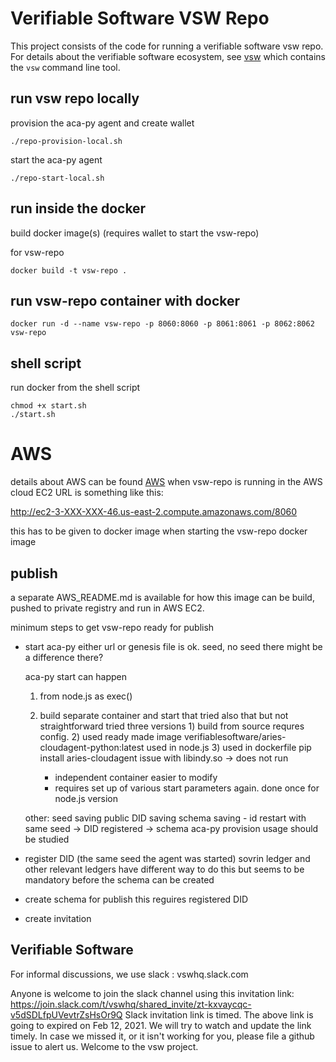 # Verifiable Software VSW Repo

This project consists of the code for running a verifiable software vsw repo. 
For details about the verifiable software ecosystem, see
[vsw](https://github.com/verifiablesoftware/vsw) which contains the `vsw`
command line tool.

## run vsw repo locally

provision the aca-py agent and create wallet

```
./repo-provision-local.sh
```
start the aca-py agent 
```
./repo-start-local.sh
```


## run inside the docker

build docker image(s) (requires wallet to start the vsw-repo) 

for vsw-repo
```
docker build -t vsw-repo .
```

## run vsw-repo container with docker
```
docker run -d --name vsw-repo -p 8060:8060 -p 8061:8061 -p 8062:8062  vsw-repo
```

## shell script

run docker from the shell script

```
chmod +x start.sh
./start.sh
```

# AWS

details about AWS can be found [AWS](/AWS_README.md)
when vsw-repo is running in the AWS cloud EC2 URL is something like this:

http://ec2-3-XXX-XXX-46.us-east-2.compute.amazonaws.com/8060

this has to be given to docker image when starting the vsw-repo docker image

## publish

a separate AWS_README.md is available for how this image can be build, pushed to private registry and 
run in AWS EC2.


minimum steps to get vsw-repo ready for publish

- start aca-py
	either url or genesis file is ok. 
		seed, no seed there might be a difference there?
	
	aca-py start can happen 
	1) from node.js as exec() 
	2) build separate container and start that
		tried also that but not straightforward
			tried three versions
			1) build from source 
				requres config.
			2) used ready made image 
				 verifiablesoftware/aries-cloudagent-python:latest
				 used in node.js
			3) used in dockerfile pip install aries-cloudagent
				issue with libindy.so -> does not run
			
		+ independent container easier to modify
		- requires set up of various start parameters again. done once for node.js version
		

	other:
	seed saving
	public DID saving
	schema saving - id
	restart with same seed -> DID registered -> schema 
	aca-py provision usage should be studied 		
	
	
- register DID (the same seed the agent was started)
	sovrin ledger and other relevant ledgers have different way to do this but seems to be mandatory before the schema can be created
	
- create schema for publish 
	this reguires registered DID

- create invitation



## Verifiable Software
For informal discussions, we use slack : vswhq.slack.com

Anyone is welcome to join the slack channel using this invitation link: 
https://join.slack.com/t/vswhq/shared_invite/zt-kxvaycqc-v5dSDLfpUVevtrZsHsOr9Q
Slack invitation link is timed. The above link is going to expired on Feb 12, 2021. We will try to watch and update the link timely. In case we missed it, or it isn't working for you, please file a github issue to alert us. Welcome to the vsw project.


